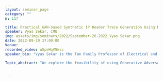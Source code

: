 ```yaml
---
layout: seminar_page
category: ""
n: 117

title: Practical GAN-based Synthetic IP Header Trace Generation Using NetShare
speaker: Vyas Sekar, CMU
img: assets/img/seminars/2022/September-20-2022_Vyas Sekar.png
date: 2022-09-20 17:00:00 
Venue: 
recorded_video: uSpeHqV5ksc
speaker_bio: "Vyas Sekar is the Tan Family Professor of Electrical and Computer Engineering in the Electrical and Computer Engineering Department at CMU. His work is broadly at the intersection of networks, systems, and security. His work has been recognized with numerous awards including the NSF CAREER Award, SIGCOMM Rising Star Award, NSA Science of Security prize, the IRTF Applied Networking Research Prize, the SIGCOMM Test of Time Award,  and the Intel Outstanding Researcher Award. He was most recently the founding co-director of the IoT@Cylab initiative and is a founding co-director of the Future of Enterprise Security Initiative at Cylab. "

Topic_abstract: "We explore the feasibility of using Generative Adversarial Networks (GANs) to automatically learn generative models to generate synthetic packet- and flow header traces for network-ing tasks (e.g., telemetry, anomaly detection, provisioning). We identify key fidelity, scalability, and privacy challenges and tradeoffs in existing GAN-based approaches. By synthesizing domain-specific insights with recent advances in machine learning and privacy, we identify design choices to tackle these challenges. Building on these insights, we develop an end-to-end framework, NetShare. We evaluate NetShare on six diverse packet header traces and find that: (1) across distributional metrics and traces, it achieves 46% more accuracy than baselines, and (2) it meets users’ requirements of downstream tasks in evaluating accuracy and rank ordering of candidate approaches."


---
```



